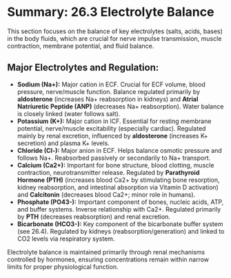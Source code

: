 # Summary: 26.3 Electrolyte Balance

This section focuses on the balance of key electrolytes (salts, acids, bases) in the body fluids, which are crucial for nerve impulse transmission, muscle contraction, membrane potential, and fluid balance.

## Major Electrolytes and Regulation:

*   **Sodium (Na+):** Major cation in ECF. Crucial for ECF volume, blood pressure, nerve/muscle function. Balance regulated primarily by **aldosterone** (increases Na+ reabsorption in kidneys) and **Atrial Natriuretic Peptide (ANP)** (decreases Na+ reabsorption). Water balance is closely linked (water follows salt).
*   **Potassium (K+):** Major cation in ICF. Essential for resting membrane potential, nerve/muscle excitability (especially cardiac). Regulated mainly by renal excretion, influenced by **aldosterone** (increases K+ secretion) and plasma K+ levels.
*   **Chloride (Cl-):** Major anion in ECF. Helps balance osmotic pressure and follows Na+. Reabsorbed passively or secondarily to Na+ transport.
*   **Calcium (Ca2+):** Important for bone structure, blood clotting, muscle contraction, neurotransmitter release. Regulated by **Parathyroid Hormone (PTH)** (increases blood Ca2+ by stimulating bone resorption, kidney reabsorption, and intestinal absorption via Vitamin D activation) and **Calcitonin** (decreases blood Ca2+; minor role in humans).
*   **Phosphate (PO43-):** Important component of bones, nucleic acids, ATP, and buffer systems. Inverse relationship with Ca2+. Regulated primarily by **PTH** (decreases reabsorption) and renal excretion.
*   **Bicarbonate (HCO3-):** Key component of the bicarbonate buffer system (see 26.4). Regulated by kidneys (reabsorption/generation) and linked to CO2 levels via respiratory system.

Electrolyte balance is maintained primarily through renal mechanisms controlled by hormones, ensuring concentrations remain within narrow limits for proper physiological function.
